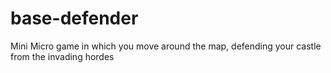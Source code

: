 # base-defender
Mini Micro game in which you move around the map, defending your castle from the invading hordes

